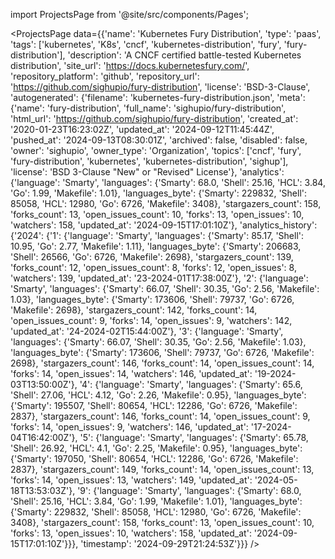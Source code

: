 
import ProjectsPage from '@site/src/components/Pages';

<ProjectsPage
    data={{'name': 'Kubernetes Fury Distribution', 'type': 'paas', 'tags': ['kubernetes', 'K8s', 'cncf', 'kubernetes-distribution', 'fury', 'fury-distribution'], 'description': 'A CNCF certified battle-tested Kubernetes distribution', 'site_url': 'https://docs.kubernetesfury.com/', 'repository_platform': 'github', 'repository_url': 'https://github.com/sighupio/fury-distribution', 'license': 'BSD-3-Clause', 'autogenerated': {'filename': 'kubernetes-fury-distribution.json', 'meta': {'name': 'fury-distribution', 'full_name': 'sighupio/fury-distribution', 'html_url': 'https://github.com/sighupio/fury-distribution', 'created_at': '2020-01-23T16:23:02Z', 'updated_at': '2024-09-12T11:45:44Z', 'pushed_at': '2024-09-13T08:30:01Z', 'archived': false, 'disabled': false, 'owner': 'sighupio', 'owner_type': 'Organization', 'topics': ['cncf', 'fury', 'fury-distribution', 'kubernetes', 'kubernetes-distribution', 'sighup'], 'license': 'BSD 3-Clause "New" or "Revised" License'}, 'analytics': {'language': 'Smarty', 'languages': {'Smarty': 68.0, 'Shell': 25.16, 'HCL': 3.84, 'Go': 1.99, 'Makefile': 1.01}, 'languages_byte': {'Smarty': 229832, 'Shell': 85058, 'HCL': 12980, 'Go': 6726, 'Makefile': 3408}, 'stargazers_count': 158, 'forks_count': 13, 'open_issues_count': 10, 'forks': 13, 'open_issues': 10, 'watchers': 158, 'updated_at': '2024-09-15T17:01:10Z'}, 'analytics_history': {'2024': {'1': {'language': 'Smarty', 'languages': {'Smarty': 85.17, 'Shell': 10.95, 'Go': 2.77, 'Makefile': 1.11}, 'languages_byte': {'Smarty': 206683, 'Shell': 26566, 'Go': 6726, 'Makefile': 2698}, 'stargazers_count': 139, 'forks_count': 12, 'open_issues_count': 8, 'forks': 12, 'open_issues': 8, 'watchers': 139, 'updated_at': '23-2024-01T17:38:00Z'}, '2': {'language': 'Smarty', 'languages': {'Smarty': 66.07, 'Shell': 30.35, 'Go': 2.56, 'Makefile': 1.03}, 'languages_byte': {'Smarty': 173606, 'Shell': 79737, 'Go': 6726, 'Makefile': 2698}, 'stargazers_count': 142, 'forks_count': 14, 'open_issues_count': 9, 'forks': 14, 'open_issues': 9, 'watchers': 142, 'updated_at': '24-2024-02T15:44:00Z'}, '3': {'language': 'Smarty', 'languages': {'Smarty': 66.07, 'Shell': 30.35, 'Go': 2.56, 'Makefile': 1.03}, 'languages_byte': {'Smarty': 173606, 'Shell': 79737, 'Go': 6726, 'Makefile': 2698}, 'stargazers_count': 146, 'forks_count': 14, 'open_issues_count': 14, 'forks': 14, 'open_issues': 14, 'watchers': 146, 'updated_at': '19-2024-03T13:50:00Z'}, '4': {'language': 'Smarty', 'languages': {'Smarty': 65.6, 'Shell': 27.06, 'HCL': 4.12, 'Go': 2.26, 'Makefile': 0.95}, 'languages_byte': {'Smarty': 195507, 'Shell': 80654, 'HCL': 12286, 'Go': 6726, 'Makefile': 2837}, 'stargazers_count': 146, 'forks_count': 14, 'open_issues_count': 9, 'forks': 14, 'open_issues': 9, 'watchers': 146, 'updated_at': '17-2024-04T16:42:00Z'}, '5': {'language': 'Smarty', 'languages': {'Smarty': 65.78, 'Shell': 26.92, 'HCL': 4.1, 'Go': 2.25, 'Makefile': 0.95}, 'languages_byte': {'Smarty': 197050, 'Shell': 80654, 'HCL': 12286, 'Go': 6726, 'Makefile': 2837}, 'stargazers_count': 149, 'forks_count': 14, 'open_issues_count': 13, 'forks': 14, 'open_issues': 13, 'watchers': 149, 'updated_at': '2024-05-18T13:53:03Z'}, '9': {'language': 'Smarty', 'languages': {'Smarty': 68.0, 'Shell': 25.16, 'HCL': 3.84, 'Go': 1.99, 'Makefile': 1.01}, 'languages_byte': {'Smarty': 229832, 'Shell': 85058, 'HCL': 12980, 'Go': 6726, 'Makefile': 3408}, 'stargazers_count': 158, 'forks_count': 13, 'open_issues_count': 10, 'forks': 13, 'open_issues': 10, 'watchers': 158, 'updated_at': '2024-09-15T17:01:10Z'}}}, 'timestamp': '2024-09-29T21:24:53Z'}}}
/>
